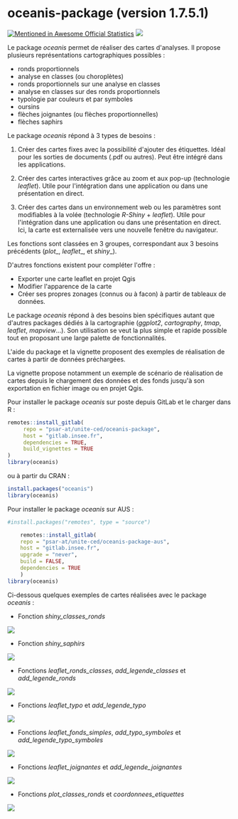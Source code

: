 
# oceanis-package (version 1.7.5.1)
[![Mentioned in Awesome Official Statistics ](https://awesome.re/mentioned-badge.svg)](https://github.com/SNStatComp/awesome-official-statistics-software)
[![](https://cranlogs.r-pkg.org/badges/oceanis?color=brightgreen)](https://cran.r-project.org/package=oceanis)

Le package _oceanis_ permet de réaliser des cartes d'analyses. Il propose plusieurs représentations cartographiques possibles :
+ ronds proportionnels
+ analyse en classes (ou choroplètes)
+ ronds proportionnels sur une analyse en classes
+ analyse en classes sur des ronds proportionnels
+ typologie par couleurs et par symboles
+ oursins
+ flèches joignantes (ou flèches proportionnelles)
+ flèches saphirs

Le package _oceanis_ répond à 3 types de besoins :

1. Créer des cartes fixes avec la possibilité d'ajouter des étiquettes. Idéal pour les sorties de documents (.pdf ou autres). Peut être intégré dans les applications.

2. Créer des cartes interactives grâce au zoom et aux pop-up (technologie _leaflet_). Utile pour l'intégration dans une application ou dans une présentation en direct.

3. Créer des cartes dans un environnement web ou les paramètres sont modifiables à la volée (technologie _R-Shiny_ + _leaflet_). Utile pour l'intégration dans une application ou dans une présentation en direct. Ici, la carte est externalisée vers une nouvelle fenêtre du navigateur.

Les fonctions sont classées en 3 groupes, correspondant aux 3 besoins précédents (_plot__, _leaflet__, et _shiny__).

D'autres fonctions existent pour compléter l'offre :
+ Exporter une carte leaflet en projet Qgis
+ Modifier l'apparence de la carte
+ Créer ses propres zonages (connus ou à facon) à partir de tableaux de données.

Le package _oceanis_ répond à des besoins bien spécifiques autant que d'autres packages dédiés à la cartographie (_ggplot2_, _cartography_, _tmap_, _leaflet_, _mapview_...). Son utilisation se veut la plus simple et rapide possible tout en proposant une large palette de fonctionnalités.

L'aide du package et la vignette proposent des exemples de réalisation de cartes à partir de données préchargées.

La vignette propose notamment un exemple de scénario de réalisation de cartes depuis le chargement des données et des fonds jusqu'à son exportation en fichier image ou en projet Qgis.

Pour installer le package _oceanis_ sur poste depuis GitLab et le charger dans R :
```r
remotes::install_gitlab(
     repo = "psar-at/unite-ced/oceanis-package",
     host = "gitlab.insee.fr",
     dependencies = TRUE,
     build_vignettes = TRUE
)
library(oceanis)
```
ou à partir du CRAN :
```r
install.packages("oceanis")
library(oceanis)
```
Pour installer le package _oceanis_ sur AUS :
```r
#install.packages("remotes", type = "source")

    remotes::install_gitlab(
    repo = "psar-at/unite-ced/oceanis-package-aus",
    host = "gitlab.insee.fr", 
    upgrade = "never",
    build = FALSE,
    dependencies = TRUE
    )
library(oceanis)
```

Ci-dessous quelques exemples de cartes réalisées avec le package _oceanis_ :

- Fonction _shiny_classes_ronds_

![](vignettes/images/readme_shiny_ac_rp.png)

- Fonction _shiny_saphirs_

![](vignettes/images/readme_shiny_fs.png)

- Fonctions _leaflet_ronds_classes_, _add_legende_classes_ et _add_legende_ronds_

![](vignettes/images/readme_leaflet_rp_ac.png)

- Fonctions _leaflet_typo_ et _add_legende_typo_

![](vignettes/images/readme_leaflet_typo.png)

- Fonctions _leaflet_fonds_simples_, _add_typo_symboles_ et _add_legende_typo_symboles_

![](vignettes/images/readme_leaflet_typo_symbole.png)

- Fonctions _leaflet_joignantes_ et _add_legende_joignantes_

![](vignettes/images/readme_leaflet_fj.png)

- Fonctions _plot_classes_ronds_ et _coordonnees_etiquettes_

![](vignettes/images/readme_plot_ac_rp.png)

